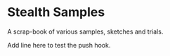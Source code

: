 Stealth Samples
===============

A scrap-book of various samples, sketches and trials.

Add line here to test the push hook.